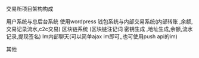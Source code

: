 交易所项目架构构成

用户系统与总后台系统 使用wordpress
钱包系统与内部交易系统(内部转账 ,余额,交易记录流水,c2c交易)
区块链系统 (区块链注记词 密钥生成 ,地址生成,余额,流水记录,提现签名)
Im内部聊天(可以简单ajax im即可,,也可使用push api的im)

其他